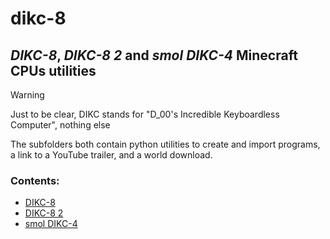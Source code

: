 # dikc-8

## *DIKC-8*, *DIKC-8 2* and *smol DIKC-4* Minecraft CPUs utilities

> [!WARNING]
> Just to be clear, DIKC stands for "D_00's Incredible Keyboardless Computer", nothing else

The subfolders both contain python utilities to create and import programs, a link to a YouTube trailer, and a world download.

### Contents:
- [DIKC-8](https://github.com/d-002/dikc-8/tree/main/DIKC-8)
- [DIKC-8 2](https://github.com/d-002/dikc-8/tree/main/DIKC-8%202)
- [smol DIKC-4](https://github.com/d-002/dikc-8/tree/main/smol%20DIKC-4)

